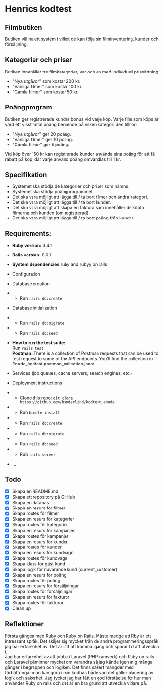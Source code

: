 # Henrics kodtest

## Filmbutiken

Butiken vill ha ett system i vilket de kan följa sin filminventering, kunder och försäljning.

## Kategorier och priser

Butiken innehåller tre filmkategorier, var och en med individuell prissättning:

-   "Nya utgåvor" som kostar 200 kr.
-   "Vanliga filmer" som kostar 100 kr.
-   "Gamla filmer" som kostar 50 kr.

## Poängprogram

Butiken ger registrerade kunder bonus vid varje köp. Varje film som köps är värd ett visst
antal poäng beroende på vilken kategori den tillhör:

-   "Nya utgåvor" ger 20 poäng.
-   "Vanliga filmer" ger 10 poäng.
-   "Gamla filmer" ger 5 poäng.

Vid köp över 150 kr kan registrerade kunder använda sina poäng för att få rabatt på
köp, där varje använd poäng omvandlas till 1 kr.

## Specifikation

-   Systemet ska stödja de kategorier och priser som nämns.
-   Systemet ska stödja poängprogrammet.
-   Det ska vara möjligt att lägga till / ta bort filmer och ändra kategori.
-   Det ska vara möjligt att lägga till / ta bort kunder.
-   Det ska vara möjligt att skapa en faktura som innehåller de köpta filmerna och kunden (om registrerad).
-   Det ska vara möjligt att lägga till / ta bort poäng från kunder.

## Requirements:

-   **Ruby version:** 3.4.1

-   **Rails version:** 8.0.1

-   **System dependencies** ruby and rubyy on rails

-   Configuration

-   Database creation
-   -   Run `rails db:create`

-   Database initialization
-   -   Run `rails db:migrate`
-   -   Run `rails db:seed`

-   **How to run the test suite:**\
    Run `rails test`\
    **Postman:** There is a collection of Postman requests that can be used to test request to some of the API endpoints. You'll find the collection in Enode_kodtest.postman_collection.json\

-   Services (job queues, cache servers, search engines, etc.)

-   Deployment instructions
-   -   Clone this repo: `git clone https://github.com/hsoderlind/kodtest_enode`
-   -   Run `bundle install`
-   -   Run `rails db:create`
-   -   Run `rails db:migrate`
-   -   Run `rails db:seed`
-   -   Rub `rails server`

-   ...

## Todo

-   [x] Skapa en README.md
-   [x] Skapa ett repository på GitHub
-   [x] Skapa en databas
-   [x] Skapa en resurs för filmer
-   [x] Skapa routes för filmer
-   [x] Skapa en resurs för kategorier
-   [x] Skapa routes för kategorier
-   [x] Skapa en resurs för kampanjer
-   [x] Skapa routes för kampanjer
-   [x] Skapa en resurs för kunder
-   [x] Skapa routes för kunder
-   [x] Skapa en resurs för kundvagn
-   [x] Skapa routes för kundvagn
-   [x] Skapa klass för gäst kund
-   [x] Skapa logik för nuvarande kund (current_customer)
-   [x] Skapa en resurs för poäng
-   [x] Skapa routes för poäng
-   [x] Skapa en resurs för försäljningar
-   [x] Skapa routes för försäljningar
-   [x] Skapa en resurs för fakturor
-   [x] Skapa routes för fakturor
-   [x] Clean up

## Reflektioner

Första gången med Ruby och Ruby on Rails. Måste medge att Rby är ett intressant språk. Det skiljer sig mycket från de andra programmeringsspråk jag har erfarenhet av. Det är lätt att komma igång och sparar tid att utveckla i.\
Jag har erfarenhet av att jobba i Laravel (PHP-ramverk) och Ruby on rails och Laravel påminner mycket om varandra så jag kände igen mig många gånger i begreppen och logiken.
Det finns säkert mängder med förbättringar man kan göra i min kodbas både vad det gäller placering av logik och säkerhet.
Jag tycker jag har fått en god förståelse för hur man använder Ruby on rails och det är en bra grund att utveckla vidare på.
